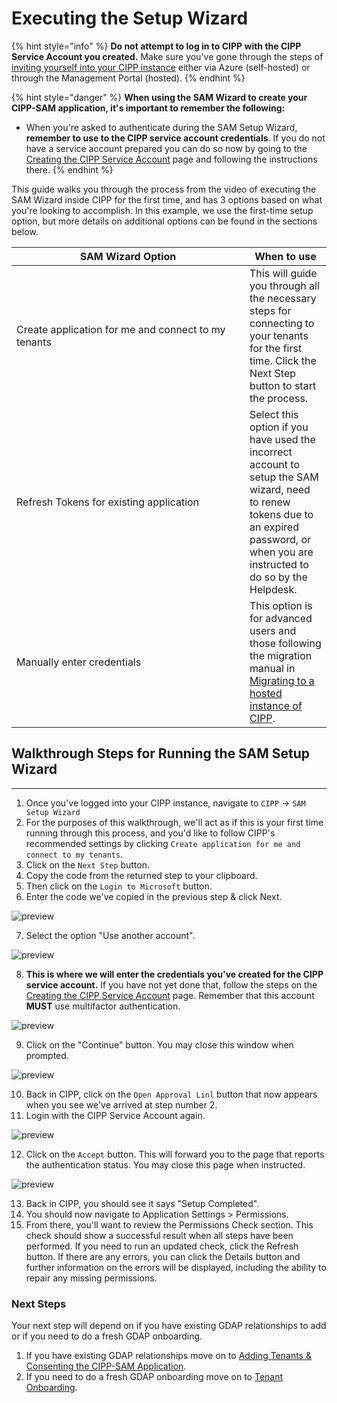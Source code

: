 # Executing the Setup Wizard

{% hint style="info" %}
**Do not attempt to log in to CIPP with the CIPP Service Account you created.** Make sure you've gone through the steps of [inviting yourself into your CIPP instance](broken-reference) either via Azure (self-hosted) or through the Management Portal (hosted).
{% endhint %}

{% hint style="danger" %}
**When using the SAM Wizard to create your CIPP-SAM application, it's important to remember the following:**

* When you're asked to authenticate during the SAM Setup Wizard, **remember to use to the CIPP service account credentials**. If you do not have a service account prepared you can do so now by going to the [Creating the CIPP Service Account](creating-the-cipp-service-account-gdap-ready.md) page and following the instructions there.
{% endhint %}

This guide walks you through the process from the video of executing the SAM Wizard inside CIPP for the first time, and has 3 options based on what you're looking to accomplish. In this example, we use the first-time setup option, but more details on additional options can be found in the sections below.

<table><thead><tr><th width="357">SAM Wizard Option</th><th>When to use</th></tr></thead><tbody><tr><td>Create application for me and connect to my tenants</td><td>This will guide you through all the necessary steps for connecting to your tenants for the first time. Click the Next Step button to start the process. </td></tr><tr><td>Refresh Tokens for existing application</td><td>Select this option if you have used the incorrect account to setup the SAM wizard, need to renew tokens due to an expired password, or when you are instructed to do so by the Helpdesk.</td></tr><tr><td>Manually enter credentials</td><td>This option is for advanced users and those following the migration manual in <a href="migrating-to-hosted-cipp.md">Migrating to a hosted instance of CIPP</a>.</td></tr></tbody></table>

## Walkthrough Steps for Running the SAM Setup Wizard

***

1. Once you've logged into your CIPP instance, navigate to `CIPP` -> `SAM Setup Wizard`
2. For the purposes of this walkthrough, we'll act as if this is your first time running through this process, and you'd like to follow CIPP's recommended settings by clicking `Create application for me and connect to my tenants`.&#x20;
3. Click on the `Next Step` button.
4. Copy the code from the returned step to your clipboard.
5. Then click on the `Login to Microsoft` button.
6. Enter the code we've copied in the previous step & click Next.

![preview](https://storage.app.guidde.com/v0/b/guidde-production.appspot.com/o/quickguiddeScreenshots%2FIEPB08VSavefFaCa9OSp3Y87aGu1%2FcHS8iUw2JCAGwiJxSnp7sp%2Fp5ME1UvQhFjvs1vekExqyr_doc.png?alt=media\&token=c897b30d-a6d1-4719-9b19-81b876758d31\&time=Tue%20Aug%2006%202024%2014:39:39%20GMT-0400%20\(Eastern%20Daylight%20Time\))

7. Select the option "Use another account".

![preview](https://storage.app.guidde.com/v0/b/guidde-production.appspot.com/o/quickguiddeScreenshots%2FIEPB08VSavefFaCa9OSp3Y87aGu1%2FcHS8iUw2JCAGwiJxSnp7sp%2F5AA5BmHeVtaeNbAdvWUwMj_doc.png?alt=media\&token=086de524-e4fc-438d-a869-e1100e54fc11\&time=Tue%20Aug%2006%202024%2014:39:40%20GMT-0400%20\(Eastern%20Daylight%20Time\))

8. **This is where we will enter the credentials you've created for the CIPP service account.** If you have not yet done that, follow the steps on the [Creating the CIPP Service Account](creating-the-cipp-service-account-gdap-ready.md) page. Remember that this account **MUST** use multifactor authentication.

![preview](https://storage.app.guidde.com/v0/b/guidde-production.appspot.com/o/quickguiddeScreenshots%2FIEPB08VSavefFaCa9OSp3Y87aGu1%2FcHS8iUw2JCAGwiJxSnp7sp%2FiyunsATsNKEgE6AKHuK5eY_doc.png?alt=media\&token=ff0bf9ed-86d2-4c8c-85c3-8ccdf0a25982\&time=Tue%20Aug%2006%202024%2014:39:40%20GMT-0400%20\(Eastern%20Daylight%20Time\))

9. Click on the "Continue" button. You may close this window when prompted.

![preview](https://storage.app.guidde.com/v0/b/guidde-production.appspot.com/o/quickguiddeScreenshots%2FIEPB08VSavefFaCa9OSp3Y87aGu1%2FcHS8iUw2JCAGwiJxSnp7sp%2FqwRYUepEHwjkEzRPHkM28r_doc.png?alt=media\&token=5c05596a-2095-4550-80ed-bde6caf508ea\&time=Tue%20Aug%2006%202024%2014:39:40%20GMT-0400%20\(Eastern%20Daylight%20Time\))

10. Back in CIPP, click on the `Open Approval Linl` button that now appears when you see we've arrived at step number 2.
11. Login with the CIPP Service Account again.

![preview](https://storage.app.guidde.com/v0/b/guidde-production.appspot.com/o/quickguiddeScreenshots%2FIEPB08VSavefFaCa9OSp3Y87aGu1%2FcHS8iUw2JCAGwiJxSnp7sp%2FwtsU7NgDxSzEnQUh7PPK8M_doc.png?alt=media\&token=4aa50ce1-5905-4f88-b047-b615af42a76f\&time=Tue%20Aug%2006%202024%2014:39:40%20GMT-0400%20\(Eastern%20Daylight%20Time\))

12. Click on the `Accept` button. This will forward you to the page that reports the authentication status. You may close this page when instructed.

![preview](https://storage.app.guidde.com/v0/b/guidde-production.appspot.com/o/quickguiddeScreenshots%2FIEPB08VSavefFaCa9OSp3Y87aGu1%2FcHS8iUw2JCAGwiJxSnp7sp%2F14VtsFExYq3qBYps5WZ8hY_doc.png?alt=media\&token=08f3e5c9-e41d-4dd4-acb9-be9fb0f40f85\&time=Tue%20Aug%2006%202024%2014:39:43%20GMT-0400%20\(Eastern%20Daylight%20Time\))

13. Back in CIPP, you should see it says "Setup Completed".&#x20;
14. You should now navigate to Application Settings > Permissions.
15. &#x20;From there, you'll want to review the Permissions Check section. This check should show a successful result when all steps have been performed. If you need to run an updated check, click the Refresh button. If there are any errors, you can click the Details button and further information on the errors will be displayed, including the ability to repair any missing permissions.

### Next Steps

Your next step will depend on if you have existing GDAP relationships to add or if you need to do a fresh GDAP onboarding.

1. If you have existing GDAP relationships move on to [Adding Tenants & Consenting the CIPP-SAM Application](adding-tenants-and-consenting-the-cipp-sam-application.md).
2. If you need to do a fresh GDAP onboarding move on to [Tenant Onboarding](gdap-invite-wizard.md).
